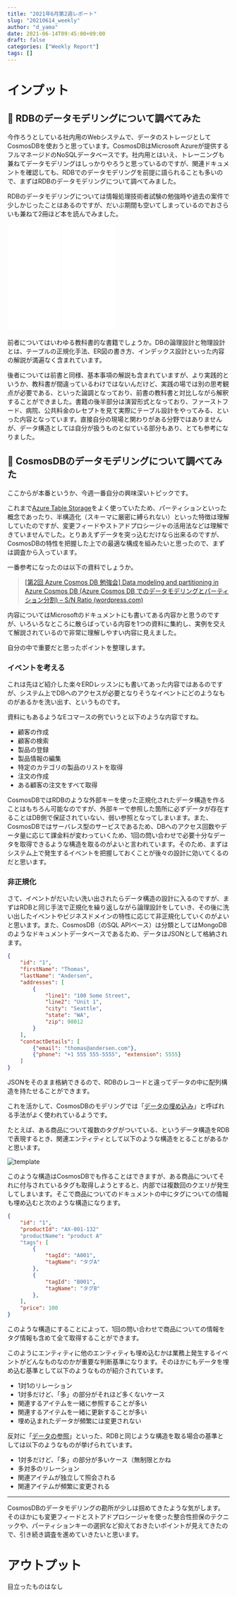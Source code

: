 ```yaml
---
title: "2021年6月第2週レポート"
slug: "20210614_weekly"
author: "d_yama"
date: 2021-06-14T09:45:00+09:00
draft: false
categories: ["Weekly Report"]
tags: []
---
```


# インプット
## 📝 RDBのデータモデリングについて調べてみた
今作ろうとしている社内用のWebシステムで、データのストレージとしてCosmosDBを使おうと思っています。CosmosDBはMicrosoft Azureが提供するフルマネージドのNoSQLデータベースです。社内用とはいえ、トレーニングも兼ねてデータモデリングはしっかりやろうと思っているのですが、関連ドキュメントを確認しても、RDBでのデータモデリングを前提に語られることも多いので、まずはRDBのデータモデリングについて調べてみました。

RDBのデータモデリングについては情報処理技術者試験の勉強時や過去の案件で少しかじったことはあるのですが、だいぶ期間も空いてしまっているのでおさらいも兼ねて2冊ほど本を読んでみました。

<iframe style="width:120px;height:240px;" marginwidth="0" marginheight="0" scrolling="no" frameborder="0" src="//rcm-fe.amazon-adsystem.com/e/cm?lt1=_blank&bc1=000000&IS2=1&bg1=FFFFFF&fc1=000000&lc1=0000FF&t=7dyama-22&language=ja_JP&o=9&p=8&l=as4&m=amazon&f=ifr&ref=as_ss_li_til&asins=B00EE1XPAI&linkId=ddd581836e7293c2692e3a6f85cbf388"></iframe>

<iframe style="width:120px;height:240px;" marginwidth="0" marginheight="0" scrolling="no" frameborder="0" src="//rcm-fe.amazon-adsystem.com/e/cm?lt1=_blank&bc1=000000&IS2=1&bg1=FFFFFF&fc1=000000&lc1=0000FF&t=7dyama-22&language=ja_JP&o=9&p=8&l=as4&m=amazon&f=ifr&ref=as_ss_li_til&asins=4798110663&linkId=23fd80279f4ecf5630ebd97cc189be46"></iframe>

前者についてはいわゆる教科書的な書籍でしょうか。DBの論理設計と物理設計とは、テーブルの正規化手法、ER図の書き方、インデックス設計といった内容の解説が満遍なく含まれています。

後者については前書と同様、基本事項の解説も含まれていますが、より実践的というか、教科書が間違っているわけではないんだけど、実践の場では別の思考観点が必要である、といった論調となっており、前書の教科書と対比しながら解釈することができました。書籍の後半部分は演習形式となっており、ファーストフード、病院、公共料金のレセプトを見て実際にテーブル設計をやってみる、といった内容となっています。直接自分の現場と関わりがある分野ではありませんが、データ構造としては自分が扱うものと似ている部分もあり、とても参考になりました。


## 📝 CosmosDBのデータモデリングについて調べてみた
ここからが本番というか、今週一番自分の興味深いトピックです。

これまで[Azure Table Storage](https://docs.microsoft.com/ja-jp/azure/storage/tables/table-storage-overview)をよく使っていたため、パーティションといった概念であったり、半構造化（スキーマに厳密に縛られない）といった特徴は理解していたのですが、変更フィードやストアドプロシージャの活用法などは理解できていませんでした。とりあえずデータを突っ込むだけなら出来るのですが、CosmosDBの特性を把握した上での最適な構成を組みたいと思ったので、まずは調査から入っています。

一番参考になったのは以下の資料でしょうか。

> [\[第2回 Azure Cosmos DB 勉強会\] Data modeling and partitioning in Azure Cosmos DB (Azure Cosmos DB でのデータモデリングとパーティション分割) – S/N Ratio (wordpress.com)](https://satonaoki.wordpress.com/2020/09/13/jcdug-cosmos-db-data-modeling/)

内容についてはMicrosoftのドキュメントにも書いてある内容かと思うのですが、いろいろなところに散らばっている内容を1つの資料に集約し、実例を交えて解説されているので非常に理解しやすい内容に見えました。

自分の中で重要だと思ったポイントを整理します。

### イベントを考える

これは先ほど紹介した楽々ERDレッスンにも書いてあった内容ではあるのですが、システム上でDBへのアクセスが必要となりそうなイベントにどのようなものがあるかを洗い出す、というものです。

資料にもあるようなEコマースの例でいうと以下のような内容ですね。
- 顧客の作成
- 顧客の検索
- 製品の登録
- 製品情報の編集
- 特定のカテゴリの製品のリストを取得
- 注文の作成
- ある顧客の注文をすべて取得

CosmosDBではRDBのような外部キーを使った正規化されたデータ構造を作ることはもちろん可能なのですが、外部キーで参照した箇所に必ずデータが存在することはDB側で保証されていない、弱い参照となってしまいます。また、CosmosDBではサーバレス型のサービスであるため、DBへのアクセス回数やデータ量に応じて課金料が変わっていくため、1回の問い合わせで必要十分なデータを取得できるような構造を取るのがよいと言われています。そのため、まずはシステム上で発生するイベントを把握しておくことが後々の設計に効いてくるのだと思います。

### 非正規化
さて、イベントがだいたい洗い出されたらデータ構造の設計に入るのですが、まずはRDBと同じ手法で正規化を繰り返しながら論理設計をしていき、その後に洗い出したイベントやビジネスドメインの特性に応じて非正規化していくのがよいと思います。また、CosmosDB（のSQL APIベース）は分類としてはMongoDBのようなドキュメントデータベースであるため、データはJSONとして格納されます。

```json
{
    "id": "1",
    "firstName": "Thomas",
    "lastName": "Andersen",
    "addresses": [
        {
            "line1": "100 Some Street",
            "line2": "Unit 1",
            "city": "Seattle",
            "state": "WA",
            "zip": 98012
        }
    ],
    "contactDetails": [
        {"email": "thomas@andersen.com"},
        {"phone": "+1 555 555-5555", "extension": 5555}
    ]
}
```

JSONをそのまま格納できるので、RDBのレコードと違ってデータの中に配列構造を持たせることができます。

これを活かして、CosmosDBのモデリングでは「[データの埋め込み](https://docs.microsoft.com/ja-jp/azure/cosmos-db/modeling-data#embedding-data)」と呼ばれる手法がよく使われているようです。

たとえば、ある商品について複数のタグがついている、というデータ構造をRDBで表現するとき、関連エンティティとして以下のような構造をとることがあるかと思います。

![template](/image/20210614_01.png)

このような構造はCosmosDBでも作ることはできますが、ある商品についてそれに付与されているタグも取得しようとすると、内部では複数回のクエリが発生してしまいます。そこで商品についてのドキュメントの中にタグについての情報も埋め込むと次のような構造になります。

```json
{
	"id": "1",
	"productId": "AX-001-132"
	"productName": "product A"
	"tags": [
		{
			"tagId": "A001",
			"tagName": "タグA"
		},
		{
			"tagId": "B001",
			"tagName": "タグB"
		},
	],
	"price": 100
}
```

このような構造にすることによって、1回の問い合わせで商品についての情報をタグ情報も含めて全て取得することができます。

このようにエンティティに他のエンティティも埋め込むかは業務上発生するイベントがどんなものなのかが重要な判断基準になります。そのほかにもデータを埋め込む基準として以下のようなものが紹介されています。

- 1対1のリレーション
- 1対多だけど、「多」の部分がそれほど多くないケース
- 関連するアイテムを一緒に参照することが多い
- 関連するアイテムを一緒に更新することが多い
- 埋め込まれたデータが頻繁には変更されない

反対に「[データの参照](https://docs.microsoft.com/ja-jp/azure/cosmos-db/modeling-data#referencing-data)」といった、RDBと同じような構造を取る場合の基準としては以下のようなものが挙げられています。

- 1対多だけど、「多」の部分が多いケース（無制限とかね
- 多対多のリレーション
- 関連アイテムが独立して照会される
- 関連アイテムが頻繁に変更される

--- 

CosmosDBのデータモデリングの勘所が少しは掴めてきたような気がします。そのほかにも変更フィードとストアドプロシージャを使った整合性担保のテクニックや、パーティションキーの選択など抑えておきたいポイントが見えてきたので、引き続き調査を進めていきたいと思います。

# アウトプット
目立ったものはなし